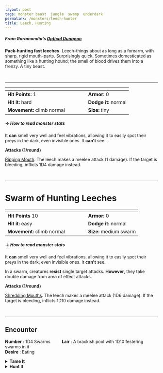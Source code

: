 ```yaml
---
layout: post
tags: monster beast  jungle  swamp  underdark 
permalink: /monsters/leech-hunter
title: Leech, Hunting
---
```


##### From Garamondia’s [Optical Dungeon](https://garamondia.blogspot.com/2025/03/the-optical-dungeonthe-process-dungeon.html)

**Pack-hunting fast leeches.** Leech-things about as long as a forearm, with sharp, rigid mouth-parts. Surprisingly quick. Sometimes domesticated as something like a hunting hound; the smell of blood drives them into a frenzy. A tiny beast.

<br>

---

|  <span style="display: inline-block; width:250px"></span>  |  |
| -------- | --------|
| **Hit Points:** 1 | **Armor:** 0 |
| **Hit it:** hard | **Dodge it:** normal |
| **Movement:** climb normal   |  **Size:** tiny | 

##### <span class="tooltip" data-tooltip="Armor = damage reduction · · · Easy/Normal/Hard = roll above 10/15/20 to beat">→ How to read monster stats</span>

It **can** smell very well and feel vibrations, allowing it to easily spot their preys in the dark, even invisible ones. It **can't** see.

**Attacks (1/round)**

<ins>Ripping Mouth</ins>. The leech makes a meelee attack (1 damage). If the target is bleeding, inflicts 1D4 damage instead.

<br>

---

# Swarm of Hunting Leeches

|  <span style="display: inline-block; width:250px"></span>  |  |
| -------- | --------|
| **Hit Points** 10 | **Armor:** 0  |
| **Hit it:** easy | **Dodge it:** normal |
| **Movement:** climb normal    |  **Size:** medium swarm | 

##### <span class="tooltip" data-tooltip="Armor = damage reduction · · · Easy/Normal/Hard = roll above 10/15/20 to beat">→ How to read monster stats</span>

It **can** smell very well and feel vibrations, allowing it to easily spot their preys in the dark, even invisible ones. It **can't** see.

In a swarm, creatures **resist** single target attacks. **However**, they take double damage from area of effect attacks.

**Attacks (1/round)**

<ins>Shredding Mouths</ins>. The leech makes a meelee attack (1D6 damage). If the target is bleeding, inflicts 1D10 damage instead.

<br>

---

## Encounter

**Number** : 1D4 Swarms <span style="display: inline-block; width:30px"></span>
**Lair** : A brackish pool with 1D10 festering swarms in it<span style="display: inline-block; width:30px"></span> <br>
**Desire** : Eating

<details markdown="1">
<summary style="font-weight: bold;">Tame It</summary>
If you have captured this beast, you can spend the equivalent of 1 bag of silver in food between two adventures to tame it. It is now one of your <span class="tooltip" data-tooltip="You can bring a follower in your adventures if you dedicate a Psyche slot to it."><i>followers</i></span>. Each extra bag of gold spent training the beast teaches it a one-word order. Otherwise, it only acts to eat or in self-defence. 
</details>

<details markdown="1">
<summary style="font-weight: bold;">Hunt It</summary>
Hunter leeches dont produce natural painkillers like their cousins, but are much easier to tame. They are edible.
  
If you have access to an artisan and a workshop, you can spend loot between two adventures to create something with parts of the beast. The object you craft can be anything mostly made of the provided materials. It will have the value of what you [invest in it](/2024/06/26/currency/#values). Discuss what you want with the referee.
</details>
